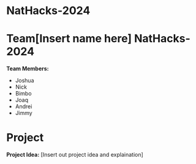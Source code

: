 # NatHacks-2024

# Team[Insert name here] NatHacks-2024
**Team Members:**
- Joshua
- Nick
- Bimbo
- Joaq
- Andrei
- Jimmy

# Project
**Project Idea:**
[Insert out project idea and explaination]

